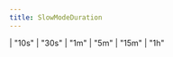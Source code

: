 ```yaml
---
title: SlowModeDuration
---
```


<div class="font-mono whitespace-pre"><span class="opacity-50">| </span><span>&quot;10s&quot;</span><span class="opacity-50">
| </span><span>&quot;30s&quot;</span><span class="opacity-50">
| </span><span>&quot;1m&quot;</span><span class="opacity-50">
| </span><span>&quot;5m&quot;</span><span class="opacity-50">
| </span><span>&quot;15m&quot;</span><span class="opacity-50">
| </span><span>&quot;1h&quot;</span></div>

